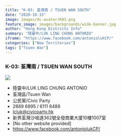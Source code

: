 ```yaml
---
title: "K-03: 荃灣南 / TSUEN WAN SOUTH"
date: "2020-10-15"
image: images/dc-avatar/K03.png
feature_image: images/backgrounds/wide-banner.jpg
author: "Hong Kong Districts Info"
summary: "陸靈中/LUK LING CHUNG ANTONIO"
iframe: "https://www.facebook.com/antoniolukCP/"
categories: ["New Territories"]
tags: ["Tsuen Wan"]
---
```


### K-03: 荃灣南 / TSUEN WAN SOUTH  
![](/images/dc-avatar/K03.png)  

 - 陸靈中/LUK LING CHUNG ANTONIO  
 - 荃灣區/Tsuen Wan  
 - 公民黨/Civic Party  
 - 2889 6995 / 6111 6489  
 - lcluk@civicparty.hk  
 - 新界荃灣沙咀道362號全發商業大廈10樓1007室  
 - [No other website provided]  
 - https://www.facebook.com/antoniolukCP/
